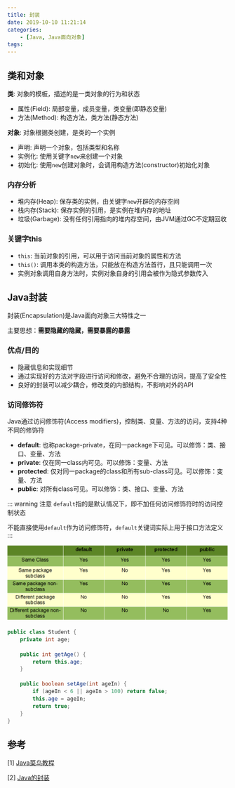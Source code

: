 ```yaml
---
title: 封装
date: 2019-10-10 11:21:14
categories: 
    - [Java, Java面向对象]
tags:
---
```

## 类和对象
__类__: 对象的模板，描述的是一类对象的行为和状态
- 属性(Field): 局部变量，成员变量，类变量(即静态变量)
- 方法(Method): 构造方法，类方法(静态方法)

__对象__: 对象根据类创建，是类的一个实例
- 声明: 声明一个对象，包括类型和名称
- 实例化: 使用关键字`new`来创建一个对象
- 初始化: 使用`new`创建对象时，会调用构造方法(constructor)初始化对象

### 内存分析
- 堆内存(Heap): 保存类的实例，由关键字`new`开辟的内存空间
- 栈内存(Stack): 保存实例的引用，是实例在堆内存的地址
- 垃圾(Garbage): 没有任何引用指向的堆内存空间，由JVM通过GC不定期回收

### 关键字this
- `this`: 当前对象的引用，可以用于访问当前对象的属性和方法
- `this()`: 调用本类的构造方法，只能放在构造方法首行，且只能调用一次
- 实例对象调用自身方法时，实例对象自身的引用会被作为隐式参数传入

## Java封装
封装(Encapsulation)是Java面向对象三大特性之一

主要思想：__需要隐藏的隐藏，需要暴露的暴露__

### 优点/目的
- 隐藏信息和实现细节
- 通过实现好的方法对字段进行访问和修改，避免不合理的访问，提高了安全性
- 良好的封装可以减少耦合，修改类的内部结构，不影响对外的API

### 访问修饰符
Java通过访问修饰符(Access modifiers)，控制类、变量、方法的访问，支持4种不同的修饰符
- __default__: 也称package-private，在同一package下可见。可以修饰：类、接口、变量、方法
- __private__: 仅在同一class内可见。可以修饰：变量、方法
- __protected__: 仅对同一package的class和所有sub-class可见。可以修饰：变量、方法
- __public__: 对所有class可见。可以修饰：类、接口、变量、方法

::: warning 注意
`default`指的是默认情况下，即不加任何访问修饰符时的访问控制状态

不能直接使用`default`作为访问修饰符，`default`关键词实际上用于接口方法定义
:::

![Modifier](/img/Modifier.png)

```java
public class Student {
    private int age;

    public int getAge() {
        return this.age;
    }

    public boolean setAge(int ageIn) {
        if (ageIn < 6 || ageIn > 100) return false;
        this.age = ageIn;
        return true;
    }
}
```


## 参考
[1] [Java菜鸟教程](https://www.runoob.com/java/java-tutorial.html) 

[2] [Java的封装](https://www.cnblogs.com/zhangruifeng/p/9320561.html)



